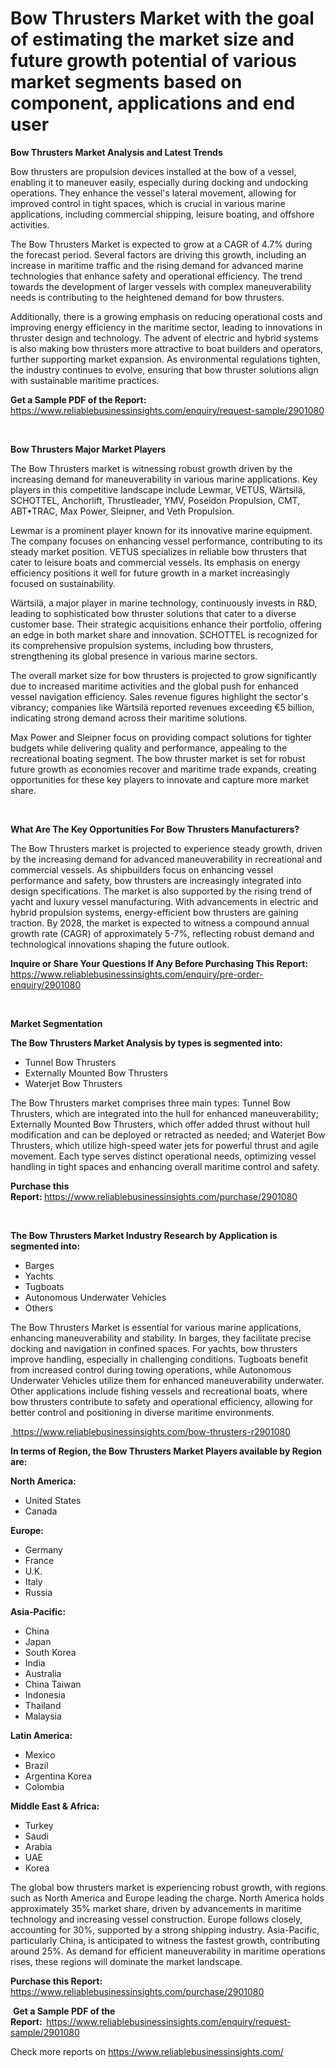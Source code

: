 <p><h1>Bow Thrusters Market with the goal of estimating the market size and future growth potential of various market segments based on component, applications and end user</h1></p><p><strong>Bow Thrusters Market Analysis and Latest Trends</strong></p>
<p><p>Bow thrusters are propulsion devices installed at the bow of a vessel, enabling it to maneuver easily, especially during docking and undocking operations. They enhance the vessel's lateral movement, allowing for improved control in tight spaces, which is crucial in various marine applications, including commercial shipping, leisure boating, and offshore activities.</p><p>The Bow Thrusters Market is expected to grow at a CAGR of 4.7% during the forecast period. Several factors are driving this growth, including an increase in maritime traffic and the rising demand for advanced marine technologies that enhance safety and operational efficiency. The trend towards the development of larger vessels with complex maneuverability needs is contributing to the heightened demand for bow thrusters. </p><p>Additionally, there is a growing emphasis on reducing operational costs and improving energy efficiency in the maritime sector, leading to innovations in thruster design and technology. The advent of electric and hybrid systems is also making bow thrusters more attractive to boat builders and operators, further supporting market expansion. As environmental regulations tighten, the industry continues to evolve, ensuring that bow thruster solutions align with sustainable maritime practices.</p></p>
<p><strong>Get a Sample PDF of the Report:&nbsp;</strong> <a href="https://www.reliablebusinessinsights.com/enquiry/request-sample/2901080?utm_campaign=2279&utm_medium=2&utm_source=Github&utm_content=ia&utm_term=16032025&utm_id=bow-thrusters">https://www.reliablebusinessinsights.com/enquiry/request-sample/2901080</a></p>
<p>&nbsp;</p>
<p><strong>Bow Thrusters Major Market Players</strong></p>
<p><p>The Bow Thrusters market is witnessing robust growth driven by the increasing demand for maneuverability in various marine applications. Key players in this competitive landscape include Lewmar, VETUS, Wärtsilä, SCHOTTEL, Anchorlift, Thrustleader, YMV, Poseidon Propulsion, CMT, ABT•TRAC, Max Power, Sleipner, and Veth Propulsion. </p><p>Lewmar is a prominent player known for its innovative marine equipment. The company focuses on enhancing vessel performance, contributing to its steady market position. VETUS specializes in reliable bow thrusters that cater to leisure boats and commercial vessels. Its emphasis on energy efficiency positions it well for future growth in a market increasingly focused on sustainability.</p><p>Wärtsilä, a major player in marine technology, continuously invests in R&D, leading to sophisticated bow thruster solutions that cater to a diverse customer base. Their strategic acquisitions enhance their portfolio, offering an edge in both market share and innovation. SCHOTTEL is recognized for its comprehensive propulsion systems, including bow thrusters, strengthening its global presence in various marine sectors.</p><p>The overall market size for bow thrusters is projected to grow significantly due to increased maritime activities and the global push for enhanced vessel navigation efficiency. Sales revenue figures highlight the sector's vibrancy; companies like Wärtsilä reported revenues exceeding €5 billion, indicating strong demand across their maritime solutions. </p><p>Max Power and Sleipner focus on providing compact solutions for tighter budgets while delivering quality and performance, appealing to the recreational boating segment. The bow thruster market is set for robust future growth as economies recover and maritime trade expands, creating opportunities for these key players to innovate and capture more market share.</p></p>
<p>&nbsp;</p>
<p><strong>What Are The Key Opportunities For Bow Thrusters Manufacturers?</strong></p>
<p><p>The Bow Thrusters market is projected to experience steady growth, driven by the increasing demand for advanced maneuverability in recreational and commercial vessels. As shipbuilders focus on enhancing vessel performance and safety, bow thrusters are increasingly integrated into design specifications. The market is also supported by the rising trend of yacht and luxury vessel manufacturing. With advancements in electric and hybrid propulsion systems, energy-efficient bow thrusters are gaining traction. By 2028, the market is expected to witness a compound annual growth rate (CAGR) of approximately 5-7%, reflecting robust demand and technological innovations shaping the future outlook.</p></p>
<p><strong>Inquire or Share Your Questions If Any Before Purchasing This Report:</strong> <a href="https://www.reliablebusinessinsights.com/enquiry/pre-order-enquiry/2901080?utm_campaign=2279&utm_medium=2&utm_source=Github&utm_content=ia&utm_term=16032025&utm_id=bow-thrusters">https://www.reliablebusinessinsights.com/enquiry/pre-order-enquiry/2901080</a></p>
<p>&nbsp;</p>
<p><strong>Market Segmentation</strong></p>
<p><strong>The Bow Thrusters Market Analysis by types is segmented into:</strong></p>
<p><ul><li> Tunnel Bow Thrusters</li><li>Externally Mounted Bow Thrusters</li><li>Waterjet Bow Thrusters </li></ul></p>
<p><p>The Bow Thrusters market comprises three main types: Tunnel Bow Thrusters, which are integrated into the hull for enhanced maneuverability; Externally Mounted Bow Thrusters, which offer added thrust without hull modification and can be deployed or retracted as needed; and Waterjet Bow Thrusters, which utilize high-speed water jets for powerful thrust and agile movement. Each type serves distinct operational needs, optimizing vessel handling in tight spaces and enhancing overall maritime control and safety.</p></p>
<p><strong>Purchase this Report:&nbsp;</strong><a href="https://www.reliablebusinessinsights.com/purchase/2901080?utm_campaign=2279&utm_medium=2&utm_source=Github&utm_content=ia&utm_term=16032025&utm_id=bow-thrusters">https://www.reliablebusinessinsights.com/purchase/2901080</a></p>
<p>&nbsp;</p>
<p><strong>The Bow Thrusters Market Industry Research by Application is segmented into:</strong></p>
<p><ul><li> Barges</li><li>Yachts</li><li>Tugboats</li><li>Autonomous Underwater Vehicles</li><li>Others </li></ul></p>
<p><p>The Bow Thrusters Market is essential for various marine applications, enhancing maneuverability and stability. In barges, they facilitate precise docking and navigation in confined spaces. For yachts, bow thrusters improve handling, especially in challenging conditions. Tugboats benefit from increased control during towing operations, while Autonomous Underwater Vehicles utilize them for enhanced maneuverability underwater. Other applications include fishing vessels and recreational boats, where bow thrusters contribute to safety and operational efficiency, allowing for better control and positioning in diverse maritime environments.</p></p>
<p><a href="https://www.reliablebusinessinsights.com/bow-thrusters-r2901080?utm_campaign=2279&utm_medium=2&utm_source=Github&utm_content=ia&utm_term=16032025&utm_id=bow-thrusters">&nbsp;https://www.reliablebusinessinsights.com/bow-thrusters-r2901080</a></p>
<p><strong>In terms of Region, the Bow Thrusters Market Players available by Region are:</strong></p>
<p>
    <p> <strong> North America: </strong>
        <ul>
            <li>United States</li>
            <li>Canada</li>
        </ul>
        </p> 
    <p> <strong> Europe: </strong>
        <ul>
            <li>Germany</li>
            <li>France</li>
            <li>U.K.</li>
            <li>Italy</li>
            <li>Russia</li>
        </ul>
        </p> 
    <p> <strong> Asia-Pacific: </strong>
        <ul>
            <li>China</li>
            <li>Japan</li>
            <li>South Korea</li>
            <li>India</li>
            <li>Australia</li>
            <li>China Taiwan</li>
            <li>Indonesia</li>
            <li>Thailand</li>
            <li>Malaysia</li>
        </ul>
        </p> 
    <p> <strong> Latin America: </strong>
        <ul>
            <li>Mexico</li>
            <li>Brazil</li>
            <li>Argentina Korea</li>
            <li>Colombia</li>
        </ul>
        </p> 
    <p> <strong> Middle East & Africa: </strong>
        <ul>
            <li>Turkey</li>
            <li>Saudi</li>
            <li>Arabia</li>
            <li>UAE</li>
            <li>Korea</li>
        </ul>
    </p>
    </p>
<p><p>The global bow thrusters market is experiencing robust growth, with regions such as North America and Europe leading the charge. North America holds approximately 35% market share, driven by advancements in maritime technology and increasing vessel construction. Europe follows closely, accounting for 30%, supported by a strong shipping industry. Asia-Pacific, particularly China, is anticipated to witness the fastest growth, contributing around 25%. As demand for efficient maneuverability in maritime operations rises, these regions will dominate the market landscape.</p></p>
<p><strong>Purchase this Report: </strong><a href="https://www.reliablebusinessinsights.com/purchase/2901080?utm_campaign=2279&utm_medium=2&utm_source=Github&utm_content=ia&utm_term=16032025&utm_id=bow-thrusters">https://www.reliablebusinessinsights.com/purchase/2901080</a></p>
<p>&nbsp;<strong>Get a Sample PDF of the Report:&nbsp;&nbsp;</strong><a href="https://www.reliablebusinessinsights.com/enquiry/request-sample/2901080?utm_campaign=2279&utm_medium=2&utm_source=Github&utm_content=ia&utm_term=16032025&utm_id=bow-thrusters">https://www.reliablebusinessinsights.com/enquiry/request-sample/2901080</a></p>
<p><strong></strong></p>
<p>Check more reports on <a href="https://www.reliablebusinessinsights.com/?utm_campaign=2279&utm_medium=2&utm_source=Github&utm_content=ia&utm_term=16032025&utm_id=bow-thrusters">https://www.reliablebusinessinsights.com/</a></p>